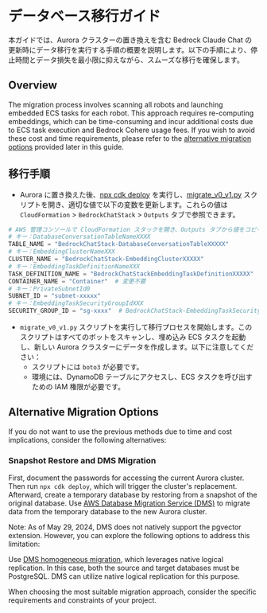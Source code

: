 # データベース移行ガイド

本ガイドでは、Aurora クラスターの置き換えを含む Bedrock Claude Chat の更新時にデータ移行を実行する手順の概要を説明します。以下の手順により、停止時間とデータ損失を最小限に抑えながら、スムーズな移行を確保します。

## Overview

The migration process involves scanning all robots and launching embedded ECS tasks for each robot. This approach requires re-computing embeddings, which can be time-consuming and incur additional costs due to ECS task execution and Bedrock Cohere usage fees. If you wish to avoid these cost and time requirements, please refer to the [alternative migration options](#alternative-migration-options) provided later in this guide.

## 移行手順

- Aurora に置き換えた後、[npx cdk deploy](../README.md#deploy-using-cdk) を実行し、[migrate_v0_v1.py](./migrate_v0_v1.py) スクリプトを開き、適切な値で以下の変数を更新します。これらの値は `CloudFormation` > `BedrockChatStack` > `Outputs` タブで参照できます。

```py
# AWS 管理コンソールで CloudFormation スタックを開き、Outputs タブから値をコピーします。
# キー：DatabaseConversationTableNameXXXX
TABLE_NAME = "BedrockChatStack-DatabaseConversationTableXXXXX"
# キー：EmbeddingClusterNameXXX
CLUSTER_NAME = "BedrockChatStack-EmbeddingClusterXXXXX"
# キー：EmbeddingTaskDefinitionNameXXX
TASK_DEFINITION_NAME = "BedrockChatStackEmbeddingTaskDefinitionXXXXX"
CONTAINER_NAME = "Container"  # 変更不要
# キー：PrivateSubnetId0
SUBNET_ID = "subnet-xxxxx"
# キー：EmbeddingTaskSecurityGroupIdXXX
SECURITY_GROUP_ID = "sg-xxxx"  # BedrockChatStack-EmbeddingTaskSecurityGroupXXXXX
```

- `migrate_v0_v1.py` スクリプトを実行して移行プロセスを開始します。このスクリプトはすべてのボットをスキャンし、埋め込み ECS タスクを起動し、新しい Aurora クラスターにデータを作成します。以下に注意してください：
  - スクリプトには `boto3` が必要です。
  - 環境には、DynamoDB テーブルにアクセスし、ECS タスクを呼び出すための IAM 権限が必要です。

## Alternative Migration Options

If you do not want to use the previous methods due to time and cost implications, consider the following alternatives:

### Snapshot Restore and DMS Migration

First, document the passwords for accessing the current Aurora cluster. Then run `npx cdk deploy`, which will trigger the cluster's replacement. Afterward, create a temporary database by restoring from a snapshot of the original database.
Use [AWS Database Migration Service (DMS)](https://aws.amazon.com/dms/) to migrate data from the temporary database to the new Aurora cluster.

Note: As of May 29, 2024, DMS does not natively support the pgvector extension. However, you can explore the following options to address this limitation:

Use [DMS homogeneous migration](https://docs.aws.amazon.com/dms/latest/userguide/dm-migrating-data.html), which leverages native logical replication. In this case, both the source and target databases must be PostgreSQL. DMS can utilize native logical replication for this purpose.

When choosing the most suitable migration approach, consider the specific requirements and constraints of your project.